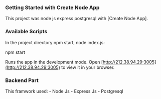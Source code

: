 <h3>Getting Started with Create Node App</h3> 

This project was node js express postgresql with [Create Node App].

<h3> Available Scripts </h3>

In the project directory npm start, node index.js:

<p>npm start</p>

Runs the app in the development mode.
Open [http://212.38.94.29:3005](http://212.38.94.29:3005) to view it in your browser.

<h3>Backend Part</h3>
This framwork used:
- Node Js
- Express Js
- Postgresql

